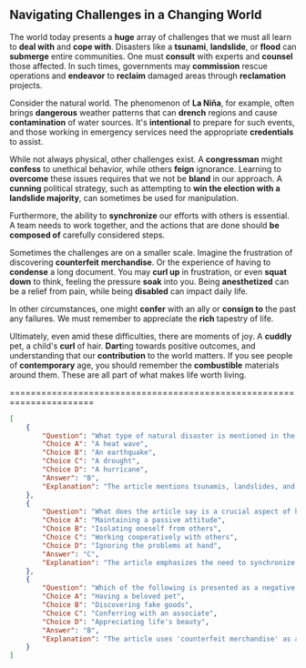 ## Navigating Challenges in a Changing World

The world today presents a **huge** array of challenges that we must all learn to **deal with** and **cope with**. Disasters like a **tsunami**, **landslide**, or **flood** can **submerge** entire communities. One must **consult** with experts and **counsel** those affected. In such times, governments may **commission** rescue operations and **endeavor** to **reclaim** damaged areas through **reclamation** projects.

Consider the natural world. The phenomenon of **La Niña**, for example, often brings **dangerous** weather patterns that can **drench** regions and cause **contamination** of water sources. It's **intentional** to prepare for such events, and those working in emergency services need the appropriate **credentials** to assist.

While not always physical, other challenges exist. A **congressman** might **confess** to unethical behavior, while others **feign** ignorance. Learning to **overcome** these issues requires that we not be **bland** in our approach. A **cunning** political strategy, such as attempting to **win the election with a landslide majority**, can sometimes be used for manipulation.

Furthermore, the ability to **synchronize** our efforts with others is essential. A team needs to work together, and the actions that are done should **be composed of** carefully considered steps.

Sometimes the challenges are on a smaller scale. Imagine the frustration of discovering **counterfeit** **merchandise**. Or the experience of having to **condense** a long document. You may **curl up** in frustration, or even **squat down** to think, feeling the pressure **soak** into you. Being **anesthetized** can be a relief from pain, while being **disabled** can impact daily life.

In other circumstances, one might **confer** with an ally or **consign to** the past any failures. We must remember to appreciate the **rich** tapestry of life.

Ultimately, even amid these difficulties, there are moments of joy. A **cuddly** pet, a child's **curl** of hair. **Dart**ing towards positive outcomes, and understanding that our **contribution** to the world matters. If you see people of **contemporary** age, you should remember the **combustible** materials around them. These are all part of what makes life worth living.


======================================================================

```json
[
    {
        "Question": "What type of natural disaster is mentioned in the article that can devastate entire communities?",
        "Choice A": "A heat wave",
        "Choice B": "An earthquake",
        "Choice C": "A drought",
        "Choice D": "A hurricane",
        "Answer": "B",
        "Explanation": "The article mentions tsunamis, landslides, and floods as examples of disasters that can harm communities."
    },
    {
        "Question": "What does the article say is a crucial aspect of handling challenges?",
        "Choice A": "Maintaining a passive attitude",
        "Choice B": "Isolating oneself from others",
        "Choice C": "Working cooperatively with others",
        "Choice D": "Ignoring the problems at hand",
        "Answer": "C",
        "Explanation": "The article emphasizes the need to synchronize efforts and work together as a team to overcome difficulties."
    },
    {
        "Question": "Which of the following is presented as a negative occurrence in the text?",
        "Choice A": "Having a beloved pet",
        "Choice B": "Discovering fake goods",
        "Choice C": "Conferring with an associate",
        "Choice D": "Appreciating life's beauty",
        "Answer": "B",
        "Explanation": "The article uses 'counterfeit merchandise' as an example of a smaller-scale challenge or frustration."
    }
]
```